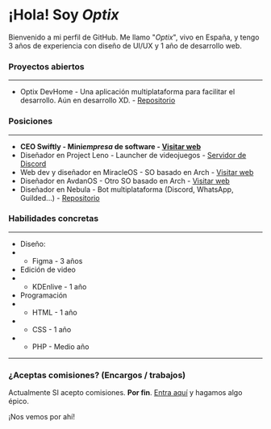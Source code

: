 # ¡Hola! Soy *Optix*

Bienvenido a mi perfil de GitHub. Me llamo "*Optix*", vivo en España, y tengo 3 años de experiencia con diseño de UI/UX y 1 año de desarrollo web.

### Proyectos abiertos
---
- Optix DevHome - Una aplicación multiplataforma para facilitar el desarrollo. Aún en desarrollo XD. - [Repositorio](https://github.com/LeOptix/Optix-DevHome)

### Posiciones
---
- **CEO Swiftly - Mini*empresa* de software - [Visitar web](https://swiftly.stuxiom.com)**
- Diseñador en Project Leno - Launcher de videojuegos - [Servidor de Discord](https://discord.gg/PKY9TPrN)
- Web dev y diseñador en MiracleOS - SO basado en Arch - [Visitar web](https://miracle-os.github.io/)
- Diseñador en AvdanOS - Otro SO basado en Arch - [Visitar web](https://avdanos.com)
- Diseñador en Nebula - Bot multiplataforma (Discord, WhatsApp, Guilded...) - [Repositorio](https://github.com/NebulaTheBot)

### Habilidades concretas
---
- Diseño:
- - Figma - 3 años
- Edición de video
- - KDEnlive - 1 año
- Programación
- - HTML - 1 año
- - CSS - 1 año
- - PHP - Medio año
---

### ¿Aceptas comisiones? (Encargos / trabajos)

Actualmente SI acepto comisiones. **Por fin**. [Entra aquí](https://optix.rf.gd/bio/#trabajos) y hagamos algo épico.

¡Nos vemos por ahí!
